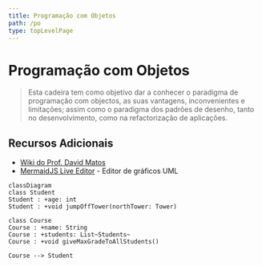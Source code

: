 ```yaml
---
title: Programação com Objetos
path: /po
type: topLevelPage
---
```


# Programação com Objetos

> Esta cadeira tem como objetivo dar a conhecer o paradigma de programação com objectos, as suas vantagens,
> inconvenientes e limitações; assim como o paradigma dos padrões de desenho, tanto no desenvolvimento, como na refactorização de aplicações.

## Recursos Adicionais

- [Wiki do Prof. David Matos](https://web.tecnico.ulisboa.pt/~david.matos/w/pt/index.php/Programa%C3%A7%C3%A3o_com_Objectos)
- [MermaidJS Live Editor](https://mermaid.live/) - Editor de gráficos UML

```mermaid
classDiagram
class Student
Student : +age: int
Student : +void jumpOffTower(northTower: Tower)

class Course
Course : +name: String
Course : +students: List~Students~ 
Course : +void giveMaxGradeToAllStudents()

Course --> Student

```
